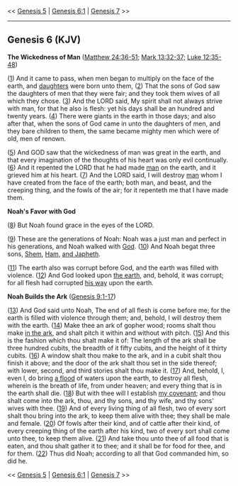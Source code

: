 << [Genesis 5](/genesis/5) | [Genesis 6:1](http://biblehub.com/interlinear/genesis/6-1) | [Genesis 7](/genesis/7) >>

---

## Genesis 6 (KJV)

**The Wickedness of Man** ([Matthew 24:36-51](https://www.biblegateway.com/passage/?search=matthew+24%3A36-51&version=KJV); [Mark 13:32-37](https://www.biblegateway.com/passage/?search=mark+13%3A32-37&version=KJV); [Luke 12:35-48](https://www.biblegateway.com/passage/?search=luke+12%3A35-48&version=KJV))

([1](http://biblehub.com/interlinear/genesis/6-1.htm)) And it came to pass, when men began to multiply on the face of the earth, and [daughters](/keys/ATh-BNVTh) were born unto them, ([2](http://biblehub.com/interlinear/genesis/6-2.htm)) That the sons of God saw the daughters of men that they were fair; and they took them wives of all which they chose. ([3](http://biblehub.com/interlinear/genesis/6-3.htm)) And the LORD said, My spirit shall not always strive with man, for that he also is flesh: yet his days shall be an hundred and twenty years. ([4](http://biblehub.com/interlinear/genesis/6-4.htm)) There were giants in the earth in those days; and also after that, when the sons of God came in unto the daughters of men, and they bare children to them, the same became mighty men which were of old, men of renown.

([5](http://biblehub.com/interlinear/genesis/6-5.htm)) And GOD saw that the wickedness of man was great in the earth, and that every imagination of the thoughts of his heart was only evil continually. ([6](http://biblehub.com/interlinear/genesis/6-6.htm)) And it repented the LORD that he had made [man](/keys/ATh-HADM) on the earth, and it grieved him at his heart. ([7](http://biblehub.com/interlinear/genesis/6-7.htm)) And the LORD said, I will destroy [man](/keys/ATh-HADM) whom I have created from the face of the earth; both man, and beast, and the creeping thing, and the fowls of the air; for it repenteth me that I have made them.

**Noah's Favor with God**

([8](http://biblehub.com/interlinear/genesis/6-8.htm)) But Noah found grace in the eyes of the LORD.

([9](http://biblehub.com/interlinear/genesis/6-9.htm)) These are the generations of Noah: Noah was a just man and perfect in his generations, and Noah walked with [God](/keys/ATh-HALHIM). ([10](http://biblehub.com/interlinear/genesis/6-10.htm)) And Noah begat three sons, [Shem](/keys/ATh-ShM), [Ham](/keys/ATh-ChM), [and Japheth](/keys/VATh-IPTh).

([11](http://biblehub.com/interlinear/genesis/6-11.htm)) The earth also was corrupt before God, and the earth was filled with violence. ([12](http://biblehub.com/interlinear/genesis/6-12.htm)) And God looked upon [the earth](/keys/ATh-HARTz), and, behold, it was corrupt; for all flesh had corrupted [his way](/keys/ATh-DRKV) upon the earth.

**Noah Builds the Ark** ([Genesis 9:1-17](https://www.biblegateway.com/passage/?search=genesis+9%3A1-17&version=KJV))

([13](http://biblehub.com/interlinear/genesis/6-13.htm)) And God said unto Noah, The end of all flesh is come before me; for the earth is filled with violence through them; and, behold, I will destroy them with the earth. ([14](http://biblehub.com/interlinear/genesis/6-14.htm)) Make thee an ark of gopher wood; rooms shalt thou make [in the ark](/keys/ATh-HThBH), and shalt pitch it within and without with pitch. ([15](http://biblehub.com/interlinear/genesis/6-15.htm)) And this is the fashion which thou shalt make it of: The length of the ark shall be three hundred cubits, the breadth of it fifty cubits, and the height of it thirty cubits. ([16](http://biblehub.com/interlinear/genesis/6-16.htm)) A window shalt thou make to the ark, and in a cubit shalt thou finish it above; and the door of the ark shalt thou set in the side thereof; with lower, second, and third stories shalt thou make it. ([17](http://biblehub.com/interlinear/genesis/6-17.htm)) And, behold, I, even I, do bring [a flood](/keys/ATh-HMBVL) of waters upon the earth, to destroy all flesh, wherein is the breath of life, from under heaven; and every thing that is in the earth shall die. ([18](http://biblehub.com/interlinear/genesis/6-18.htm)) But with thee will I establish [my covenant](/keys/ATh-BRIThI); and thou shalt come into the ark, thou, and thy sons, and thy wife, and thy sons' wives with thee. ([19](http://biblehub.com/interlinear/genesis/6-19.htm)) And of every living thing of all flesh, two of every sort shalt thou bring into the ark, to keep them alive with thee; they shall be male and female. ([20](http://biblehub.com/interlinear/genesis/6-20.htm)) Of fowls after their kind, and of cattle after their kind, of every creeping thing of the earth after his kind, two of every sort shall come unto thee, to keep them alive. ([21](http://biblehub.com/interlinear/genesis/6-21.htm)) And take thou unto thee of all food that is eaten, and thou shalt gather it to thee; and it shall be for food for thee, and for them. ([22](http://biblehub.com/interlinear/genesis/6-22.htm)) Thus did Noah; according to all that God commanded him, so did he.

<< [Genesis 5](/genesis/5) | [Genesis 6:1](http://biblehub.com/interlinear/genesis/6-1) | [Genesis 7](/genesis/7) >>
